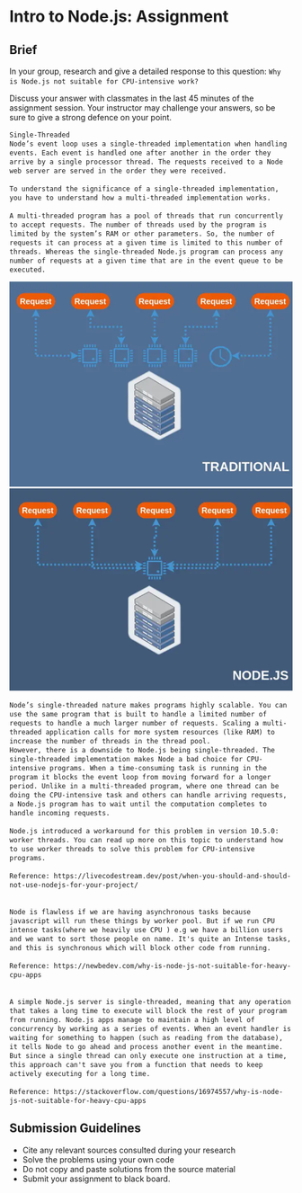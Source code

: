 # Intro to Node.js: Assignment

## Brief

In your group, research and give a detailed response to this question: `Why is Node.js not suitable for CPU-intensive work?`

Discuss your answer with classmates in the last 45 minutes of the assignment session. Your instructor may challenge your answers, so be sure to give a strong defence on your point.

```
Single-Threaded
Node’s event loop uses a single-threaded implementation when handling events. Each event is handled one after another in the order they arrive by a single processor thread. The requests received to a Node web server are served in the order they were received.

To understand the significance of a single-threaded implementation, you have to understand how a multi-threaded implementation works.

A multi-threaded program has a pool of threads that run concurrently to accept requests. The number of threads used by the program is limited by the system’s RAM or other parameters. So, the number of requests it can process at a given time is limited to this number of threads. Whereas the single-threaded Node.js program can process any number of requests at a given time that are in the event queue to be executed.
```

![Traditional](Traditional.png)
![Node JS](nodeJS.png)

```
Node’s single-threaded nature makes programs highly scalable. You can use the same program that is built to handle a limited number of requests to handle a much larger number of requests. Scaling a multi-threaded application calls for more system resources (like RAM) to increase the number of threads in the thread pool.
However, there is a downside to Node.js being single-threaded. The single-threaded implementation makes Node a bad choice for CPU-intensive programs. When a time-consuming task is running in the program it blocks the event loop from moving forward for a longer period. Unlike in a multi-threaded program, where one thread can be doing the CPU-intensive task and others can handle arriving requests, a Node.js program has to wait until the computation completes to handle incoming requests.

Node.js introduced a workaround for this problem in version 10.5.0: worker threads. You can read up more on this topic to understand how to use worker threads to solve this problem for CPU-intensive programs.

Reference: https://livecodestream.dev/post/when-you-should-and-should-not-use-nodejs-for-your-project/


Node is flawless if we are having asynchronous tasks because javascript will run these things by worker pool. But if we run CPU intense tasks(where we heavily use CPU ) e.g we have a billion users and we want to sort those people on name. It's quite an Intense tasks, and this is synchronous which will block other code from running.

Reference: https://newbedev.com/why-is-node-js-not-suitable-for-heavy-cpu-apps


A simple Node.js server is single-threaded, meaning that any operation that takes a long time to execute will block the rest of your program from running. Node.js apps manage to maintain a high level of concurrency by working as a series of events. When an event handler is waiting for something to happen (such as reading from the database), it tells Node to go ahead and process another event in the meantime. But since a single thread can only execute one instruction at a time, this approach can't save you from a function that needs to keep actively executing for a long time.

Reference: https://stackoverflow.com/questions/16974557/why-is-node-js-not-suitable-for-heavy-cpu-apps
```

## Submission Guidelines

- Cite any relevant sources consulted during your research
- Solve the problems using your own code
- Do not copy and paste solutions from the source material
- Submit your assignment to black board.

